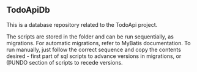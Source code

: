 TodoApiDb
----
This is a database repository related to the TodoApi project.

The scripts are stored in the  folder and can be run sequentially, as migrations. For automatic migrations, refer to MyBatis documentation. To run manually, just follow the correct sequence and copy the contents desired - first part of sql scripts to advance versions in migrations, or @UNDO section of scripts to recede versions.
